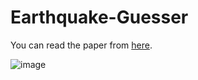 # Earthquake-Guesser
You can read the paper from [here](https://viewscreen.githubusercontent.com/view/pdf?browser=safari&bypass_fastly=true&color_mode=auto&commit=ee880482b288921a89cfa79d9796fe3a3892c91e&device=unknown_device&docs_host=https%3A%2F%2Fdocs.github.com&enc_url=68747470733a2f2f7261772e67697468756275736572636f6e74656e742e636f6d2f726573756c74616e79696c64697a692f65617274687175616b652d677565737365722f656538383034383262323838393231613839636661373964393739366665336133383932633931652f50524f4a452532305241504f52552e706466&logged_in=true&nwo=resultanyildizi%2Fearthquake-guesser&path=PROJE+RAPORU.pdf&platform=mac&repository_id=443573782&repository_type=Repository&version=17#f511404a-e202-41bf-80f1-39d9398680e8).


![image](https://github.com/resultanyildizi/earthquake-guesser/assets/47090675/67573630-f6bf-40e2-a5eb-1eab462816fa)

